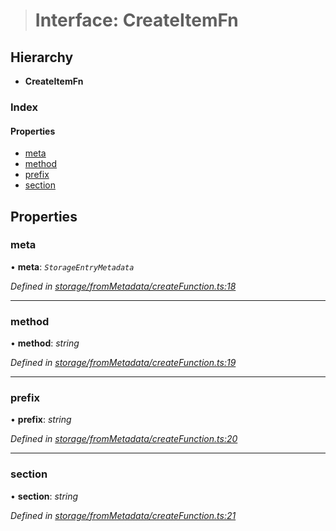 > # Interface: CreateItemFn

## Hierarchy

* **CreateItemFn**

### Index

#### Properties

* [meta](_storage_frommetadata_createfunction_.createitemfn.md#meta)
* [method](_storage_frommetadata_createfunction_.createitemfn.md#method)
* [prefix](_storage_frommetadata_createfunction_.createitemfn.md#prefix)
* [section](_storage_frommetadata_createfunction_.createitemfn.md#section)

## Properties

###  meta

• **meta**: *`StorageEntryMetadata`*

*Defined in [storage/fromMetadata/createFunction.ts:18](https://github.com/polkadot-js/api/blob/6c9fe76/packages/api-metadata/src/storage/fromMetadata/createFunction.ts#L18)*

___

###  method

• **method**: *string*

*Defined in [storage/fromMetadata/createFunction.ts:19](https://github.com/polkadot-js/api/blob/6c9fe76/packages/api-metadata/src/storage/fromMetadata/createFunction.ts#L19)*

___

###  prefix

• **prefix**: *string*

*Defined in [storage/fromMetadata/createFunction.ts:20](https://github.com/polkadot-js/api/blob/6c9fe76/packages/api-metadata/src/storage/fromMetadata/createFunction.ts#L20)*

___

###  section

• **section**: *string*

*Defined in [storage/fromMetadata/createFunction.ts:21](https://github.com/polkadot-js/api/blob/6c9fe76/packages/api-metadata/src/storage/fromMetadata/createFunction.ts#L21)*